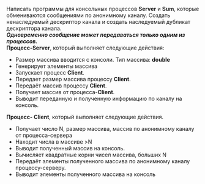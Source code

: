 Написать программы для консольных процессов __Server__ и __Sum__, которые обмениваются сообщениями по
анонимному каналу. Создать ненаследуемый дескриптор канала и создать наследуемый дубликат дескриптора канала.  
_**Одновременно сообщение может передаваться только одним из процессов.**_  
__Процесс-Server__, который выполняет следующие действия:
- Размер массива вводится с консоли. Тип массива: __double__
- Генерирует элементы массива
- Запускает процесс __Сlient__.
- Передает размер массива процессу __Сlient__.
- Передаёт массив процессу __Сlient__.
- Получает массив от процесса-__Сlient__.
- Выводит переданную и полученную информацию по каналу на консоль.  

__Процесс- Сlient__, который выполняет следующие действия.
- Получает число N, размер массива, массив по анонимному каналу от процесса-сервера
- Находит числа в массиве >N
- Выводит полученный массив на консоль.
- Вычисляет квадратные корни чисел масcива, больших N
- Передаёт элементы полученного массива по анонимному каналу процессу-серверу.
- Выводит элементы полученного массива на консоль
